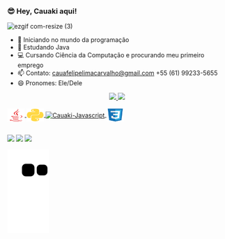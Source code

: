 
### 😎 Hey, Cauaki aqui!
<div align="left"> 
  
  ![ezgif com-resize (3)](https://user-images.githubusercontent.com/125322846/222208533-64f2b34c-2651-4e6e-be2f-e28a0af73f9f.gif)
</div>  

- 🔭 Iniciando no mundo da programação
- 🌱 Estudando Java
- 💻 Cursando Ciência da Computação e procurando meu primeiro emprego 
- 📫 Contato: cauafelipelimacarvalho@gmail.com    +55 (61) 99233-5655
- 😄 Pronomes: Ele/Dele 

<div align="center">
  <a href="https://github.com/Cauaki">
  <img height="140em" src="https://github-readme-stats.vercel.app/api?username=Cauaki&show_icons=true&theme=github_dark&include_all_commits=true&count_private=true"/>
  <img height="140em" src="https://github-readme-stats.vercel.app/api/top-langs/?username=Cauaki&layout=compact&langs_count=7&theme=github_dark"/>
    </div>

<div style="display: inline_block"><br>
  <img align="center" alt="Cauaki-Java" height="30" width="40" src="https://raw.githubusercontent.com/devicons/devicon/master/icons/java/java-plain.svg">
  <img align="center" alt="Cauaki-Python" height="30" width="40" src="https://raw.githubusercontent.com/devicons/devicon/master/icons/python/python-plain.svg">
  <img align="center" alt="Cauaki-Javascript" height="30" width="40" src="https://cdn.jsdelivr.net/gh/devicons/devicon/icons/javascript/javascript-original.svg" />   <img align="center" alt="Cauaki-CSS" height="30" width="40" src="https://raw.githubusercontent.com/devicons/devicon/master/icons/css3/css3-original.svg">

  </div>

##

<div> 
    <a href = "mailto:cauafelipelimacarvalho@gmail.com"><img src="https://img.shields.io/badge/-Gmail-%23333?style=for-the-badge&logo=gmail&logoColor=white" target="_blank"></a>
    <a href="https://www.linkedin.com/in/cau%C3%A3-carvalho-b0856a245/" target="_blank"><img src="https://img.shields.io/badge/-LinkedIn-%230077B5?style=for-the-badge&logo=linkedin&logoColor=white" target="_blank"></a> 
  <a href="https://www.instagram.com/cauaki/" target="_blank"><img src="https://img.shields.io/badge/-Instagram-%23E4405F?style=for-the-badge&logo=instagram&logoColor=white"></a>
 
  ![Snake animation](https://github.com/Cauaki/Cauaki/blob/output/github-contribution-grid-snake.svg)

